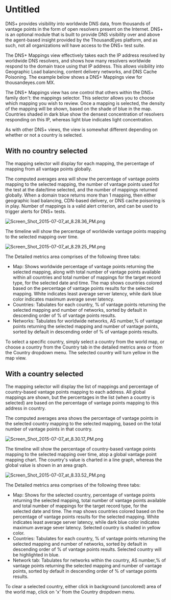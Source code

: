 # Untitled

DNS+ provides visibility into worldwide DNS data, from thousands of vantage points in the form of open resolvers present on the Internet.  DNS+ is an optional module that is built to provide DNS visibility over and above the agent-based insight provided by the ThousandEyes platform, and as such, not all organizations will have access to the DNS+ test suite.  

The DNS+ Mappings view effectively takes each the IP address resolved by worldwide DNS resolvers, and shows how many resolvers worldwide respond to the domain trace using that IP address.  This allows visibility into Geographic Load balancing, content delivery networks, and DNS Cache Poisoning.  The example below shows a DNS+ Mappings view for thousandeyes.com MX.

The DNS+ Mappings view has one control that others within the DNS+ family don't: the mappings selector.  This selector allows you to choose which mapping you wish to review.  Once a mapping is selected, the density of the mapping will be shown, based on the shade of blue in the map.  Countries shaded in dark blue show the densest concentration of resolvers responding on this IP, whereas light blue indicates light concentration.

As with other DNS+ views, the view is somewhat different depending on whether or not a country is selected.

## With no country selected

The mapping selector will display for each mapping, the percentage of mapping  from all vantage points globally.

The computed averages area will show the percentage of vantage points mapping to the selected mapping, the number of vantage points used for the test at the date/time selected, and the number of mappings returned globally. When a domain trace returns more than 1 mapping, then either geographic load balancing, CDN-based delivery, or DNS cache poisoning is in play.  Number of mappings is a valid alert criterion, and can be used to trigger alerts for DNS+ tests.

![Screen\_Shot\_2015-07-07\_at\_8.28.36\_PM.png](https://thousandeyes--c.na98.content.force.com/servlet/rtaImage?eid=ka044000000UJhD&feoid=00NE0000006OT0r&refid=0EME0000000DWac)

The timeline will show the percentage of worldwide vantage points mapping to the selected mapping over time.

![Screen\_Shot\_2015-07-07\_at\_8.29.25\_PM.png](https://thousandeyes--c.na98.content.force.com/servlet/rtaImage?eid=ka044000000UJhD&feoid=00NE0000006OT0r&refid=0EME0000000DWae)

The Detailed metrics area comprises of the following three tabs:

* Map: Shows worldwide percentage of vantage points returning the selected mapping, along with total number of vantage points available within all countries and total number of mappings for the target record type, for the selected date and time. The map shows countries colored based on the percentage of vantage points results for the selected mapping. White indicates least average server latency, while dark blue color indicates maximum average sever latency. 
* Countries: Tabulates for each country, % of vantage points returning the selected mapping and number of networks, sorted by default in descending order of % of vantage points results.
* Networks: Tabulates for worldwide networks, AS number,% of vantage points returning the selected mapping  and number of vantage points, sorted by default in descending order of % of vantage points results.

To select a specific country, simply select a country from the world map, or choose a country from the Country tab in the detailed metrics area or from the Country dropdown menu. The selected country will turn yellow in the map view.

## With a country selected

The mapping selector will display the list of mappings and percentage of country-based vantage points mapping to each address.  All global mappings are shown, but the percentages in the list \(when a country is selected\) are based on the percentage of vantage points mapping to this address in country.  

The computed averages area shows the percentage of vantage points in the selected country mapping to the selected mapping, based on the total number of vantage points in that country.  

![Screen\_Shot\_2015-07-07\_at\_8.30.17\_PM.png](https://thousandeyes--c.na98.content.force.com/servlet/rtaImage?eid=ka044000000UJhD&feoid=00NE0000006OT0r&refid=0EME0000000DWaf)

The timeline will show the percentage of country-based vantage points mapping to the selected mapping over time, atop a global vantage point mapping chart.  The country's value is charted in a line graph, whereas the global value is shown in an area graph.

![Screen\_Shot\_2015-07-07\_at\_8.33.52\_PM.png](https://thousandeyes--c.na98.content.force.com/servlet/rtaImage?eid=ka044000000UJhD&feoid=00NE0000006OT0r&refid=0EME0000000DWad)

The Detailed metrics area comprises of the following three tabs:

* Map: Shows for the selected country, percentage of vantage points returning the selected mapping, total number of vantage points available and total number of mappings for the target record type, for the selected date and time. The map shows countries colored based on the percentage of vantage points results for the selected mapping. White indicates least average server latency, while dark blue color indicates maximum average sever latency. Selected country is shaded in yellow color.
* Countries: Tabulates for each country, % of vantage points returning the selected mapping and number of networks, sorted by default in descending order of % of vantage points results. Selected country will be highlighted in blue.
* Network tab: Tabulates for networks within the country, AS number,% of vantage points returning the selected mapping  and number of vantage points, sorted by default in descending order of % of vantage points results.

To clear a selected country, either click in background \(uncolored\) area of the world map, click on 'x' from the Country dropdown menu.

